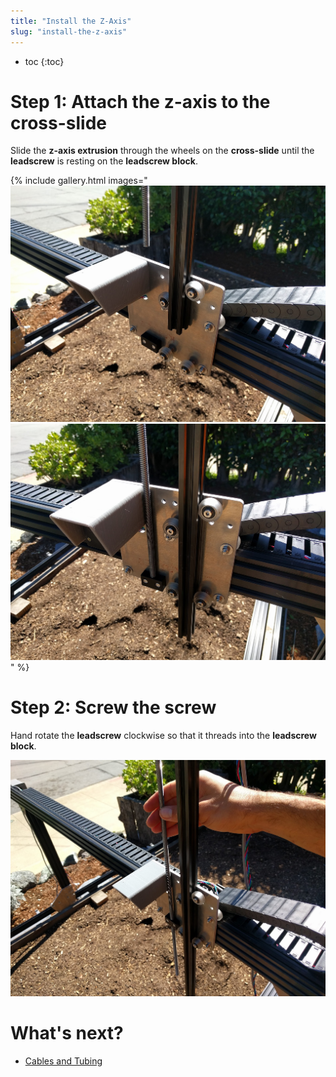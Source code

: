 ```yaml
---
title: "Install the Z-Axis"
slug: "install-the-z-axis"
---
```


* toc
{:toc}

# Step 1: Attach the z-axis to the cross-slide
Slide the **z-axis extrusion** through the wheels on the **cross-slide** until the **leadscrew** is resting on the **leadscrew block**.

{% include gallery.html images="
![IMG_20160316_143750.jpg](_images/IMG_20160316_143750.jpg)
![IMG_20160316_143818.jpg](_images/IMG_20160316_143818.jpg)
" %}

# Step 2: Screw the screw
Hand rotate the **leadscrew** clockwise so that it threads into the **leadscrew block**.

![IMG_20160316_143846.jpg](_images/IMG_20160316_143846.jpg)


# What's next?

 * [Cables and Tubing](../cables-and-tubing.md)
